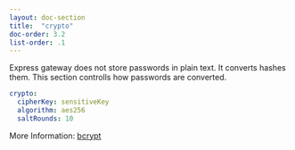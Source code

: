 ```yaml
---
layout: doc-section
title:  "crypto"
doc-order: 3.2
list-order: .1
---
```


Express gateway does not store passwords in plain text. It converts hashes them.
This section controlls how passwords are converted.
``` yml
crypto:
  cipherKey: sensitiveKey
  algorithm: aes256
  saltRounds: 10
```

More Information: 
[bcrypt](https://www.npmjs.com/package/bcrypt)